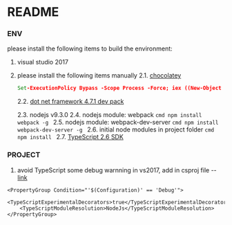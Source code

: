 # README

### ENV
please install the following items to build the environment:

1. visual studio 2017
2. please install the following items manually 
    2.1. [chocolatey](https://chocolatey.org/install)
    ```cmd
    Set-ExecutionPolicy Bypass -Scope Process -Force; iex ((New-Object System.Net.WebClient).DownloadString('https://chocolatey.org/install.ps1'))
    ```
    2.2. [dot net framework 4.7.1 dev pack](https://www.microsoft.com/en-us/download/details.aspx?id=56119)

    2.3. nodejs v9.3.0
    2.4. nodejs module: webpack
        ```cmd
        npm install webpack -g
        ```
    2.5. nodejs module: webpack-dev-server
        ```cmd
        npm install webpack-dev-server -g
        ```
    2.6. initial node modules in project folder
        ```cmd
        npm install
        ```
    2.7. [TypeScript 2.6 SDK](https://www.microsoft.com/en-us/download/details.aspx?id=55258)

### PROJECT
1. avoid TypeScript some debug warnning in vs2017, add in csproj file -- [link](http://bodiddlie.github.io/ng-2-quickstart-vs2015/)
```
<PropertyGroup Condition="'$(Configuration)' == 'Debug'">
    <TypeScriptExperimentalDecorators>true</TypeScriptExperimentalDecorators>
    <TypeScriptModuleResolution>NodeJs</TypeScriptModuleResolution>
</PropertyGroup>
```